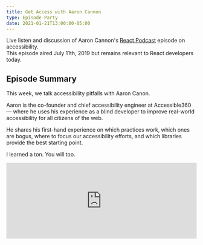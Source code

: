 ```yaml
---
title: Get Access with Aaron Cannon
type: Episode Party
date: 2021-01-21T13:00:00-05:00
---
```


Live listen and discussion of Aaron Cannon's [React Podcast](https://reactpodcast.com) episode on accessibility.  
This episode aired July 11th, 2019 but remains relevant to React developers today.

## Episode Summary

This week, we talk accessibility pitfalls with Aaron Canon.

Aaron is the co-founder and chief accessibility engineer at Accessible360 — where he uses his experience as a blind developer to improve real-world accessibility for all citizens of the web.

He shares his first-hand experience on which practices work, which ones are bogus, where to focus our accessibility efforts, and which libraries provide the best starting point.

I learned a ton. You will too.

<iframe height="200px" width="100%" frameborder="no" scrolling="no" seamless src="https://player.simplecast.com/3366f2b7-1e86-441b-b03e-1abc874cca11?dark=false"></iframe>

